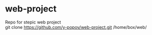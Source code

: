 # web-project
Repo for stepic web project                  
git clone https://github.com/y-popov/web-project.git /home/box/web/
